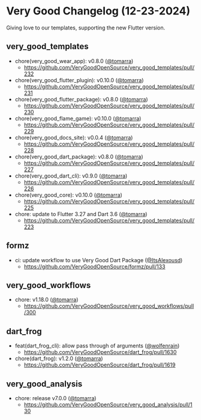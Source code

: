 # Very Good Changelog (12-23-2024)

Giving love to our templates, supporting the new Flutter version.

## very_good_templates
- chore(very_good_wear_app): v0.8.0 ([@tomarra](https://github.com/tomarra))
	- https://github.com/VeryGoodOpenSource/very_good_templates/pull/232
- chore(very_good_flutter_plugin): v0.10.0 ([@tomarra](https://github.com/tomarra))
	- https://github.com/VeryGoodOpenSource/very_good_templates/pull/231
- chore(very_good_flutter_package): v0.8.0 ([@tomarra](https://github.com/tomarra))
	- https://github.com/VeryGoodOpenSource/very_good_templates/pull/230
- chore(very_good_flame_game): v0.10.0 ([@tomarra](https://github.com/tomarra))
	- https://github.com/VeryGoodOpenSource/very_good_templates/pull/229
- chore(very_good_docs_site): v0.0.4 ([@tomarra](https://github.com/tomarra))
	- https://github.com/VeryGoodOpenSource/very_good_templates/pull/228
- chore(very_good_dart_package): v0.8.0 ([@tomarra](https://github.com/tomarra))
	- https://github.com/VeryGoodOpenSource/very_good_templates/pull/227
- chore(very_good_dart_cli): v0.9.0 ([@tomarra](https://github.com/tomarra))
	- https://github.com/VeryGoodOpenSource/very_good_templates/pull/226
- chore(very_good_core): v0.10.0 ([@tomarra](https://github.com/tomarra))
	- https://github.com/VeryGoodOpenSource/very_good_templates/pull/225
- chore: update to Flutter 3.27 and Dart 3.6 ([@tomarra](https://github.com/tomarra))
	- https://github.com/VeryGoodOpenSource/very_good_templates/pull/223

## formz
- ci: update workflow to use Very Good Dart Package ([@ItsAlexousd](https://github.com/ItsAlexousd))
	- https://github.com/VeryGoodOpenSource/formz/pull/133

## very_good_workflows
- chore: v1.18.0 ([@tomarra](https://github.com/tomarra))
	- https://github.com/VeryGoodOpenSource/very_good_workflows/pull/300

## dart_frog
- feat(dart_frog_cli): allow pass through of arguments ([@wolfenrain](https://github.com/wolfenrain))
	- https://github.com/VeryGoodOpenSource/dart_frog/pull/1630
- chore(dart_frog): v1.2.0 ([@tomarra](https://github.com/tomarra))
	- https://github.com/VeryGoodOpenSource/dart_frog/pull/1619

## very_good_analysis
- chore: release v7.0.0 ([@tomarra](https://github.com/tomarra))
	- https://github.com/VeryGoodOpenSource/very_good_analysis/pull/130
